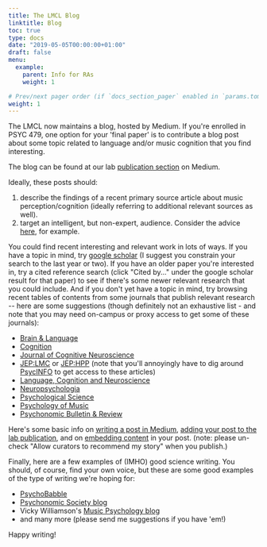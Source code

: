 ```yaml
---
title: The LMCL Blog
linktitle: Blog
toc: true
type: docs
date: "2019-05-05T00:00:00+01:00"
draft: false
menu:
  example:
    parent: Info for RAs
    weight: 1

# Prev/next pager order (if `docs_section_pager` enabled in `params.toml`)
weight: 1
---
```


The LMCL now maintains a blog, hosted by Medium. If you're enrolled in PSYC 479, one option for your 'final paper' is to contribute a blog post about some topic related to language and/or music cognition that you find interesting. 

The blog can be found at our lab [publication section](https://medium.com/langmuscoglab) on Medium.

Ideally, these posts should:

1. describe the findings of a recent primary source article about music perception/cognition (ideally referring to additional relevant sources as well). 
2. target an intelligent, but non-expert, audience. Consider the advice [here](https://www.americanscientist.org/blog/from-the-staff/12-tips-for-scientists-writing-for-the-general-public), for example.

You could find recent interesting and relevant work in lots of ways. If you have a topic in mind, try [google scholar](http://scholar.google.com/) (I suggest you constrain your search to the last year or two). If you have an older paper you're interested in, try a cited reference search (click "Cited by..." under the google scholar result for that paper) to see if there's some newer relevant research that you could include. And if you don't yet have a topic in mind, try browsing recent tables of contents from some journals that publish relevant research -- here are some suggestions (though definitely not an exhaustive list - and note that you may need on-campus or proxy access to get some of these journals): 

- [Brain & Language](https://www.journals.elsevier.com/brain-and-language)
- [Cognition](https://www.sciencedirect.com/journal/cognition)
- [Journal of Cognitive Neuroscience](https://www.mitpressjournals.org/ljoi/jocn)
- [JEP:LMC](https://psycnet.apa.org/PsycARTICLES/journal/xlm/45/11) or [JEP:HPP](https://psycnet.apa.org/PsycARTICLES/journal/xhp/45/11) (note that you'll annoyingly have to dig around [PsycINFO](https://www.lib.umd.edu/dbfinder/id/UMD01529) to get access to these articles)
- [Language, Cognition and Neuroscience](https://www.tandfonline.com/toc/plcp21/current)
- [Neuropsychologia](https://www.journals.elsevier.com/neuropsychologia)
- [Psychological Science](https://journals.sagepub.com/home/pss)
- [Psychology of Music](https://journals.sagepub.com/home/pom)
- [Psychonomic Bulletin & Review](https://www.psychonomic.org/page/PBR)

Here's some basic info on [writing a post in Medium](https://help.medium.com/hc/en-us/articles/225168768-Write-post), [adding your post to the lab publication](https://help.medium.com/hc/en-us/articles/213904978-Add-draft-or-post-to-publication), and on [embedding content](https://help.medium.com/hc/en-us/articles/214981378-Embeds) in your post. (note: please un-check "Allow curators to recommend my story" when you publish.) 

Finally, here are a few examples of (IMHO) good science writing. You should, of course, find your own voice, but these are some good examples of the type of writing we're hoping for:

- [PsychoBabble](https://theamericanscholar.org/daily-scholar/psycho-babble/)
- [Psychonomic Society blog](https://featuredcontent.psychonomic.org/)
- Vicky Williamson's [Music Psychology blog](https://musicpsychology.co.uk/)
- and many more (please send me suggestions if you have 'em!)

Happy writing!
